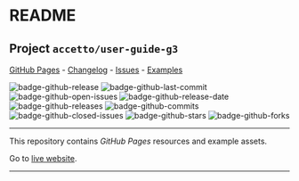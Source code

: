 # README

## Project `accetto/user-guide-g3`

[GitHub Pages][this-github-pages] - [Changelog][this-changelog] - [Issues][this-issues] - [Examples][this-examples]

![badge-github-release][badge-github-release]
![badge-github-last-commit][badge-github-last-commit]
![badge-github-open-issues][badge-github-open-issues]
![badge-github-release-date][badge-github-release-date]
![badge-github-releases][badge-github-releases]
![badge-github-commits][badge-github-commits]
![badge-github-closed-issues][badge-github-closed-issues]
![badge-github-stars][badge-github-stars]
![badge-github-forks][badge-github-forks]

***

This repository contains *GitHub Pages* resources and example assets.

Go to [live website][this-github-pages].

***

[this-github-pages]: https://accetto.github.io/user-guide-g3/

[this-changelog]: https://github.com/accetto/user-guide-g3/blob/main/CHANGELOG.md

[this-issues]: https://github.com/accetto/user-guide-g3/issues

[this-examples]: https://github.com/accetto/user-guide-g3/tree/main/examples/

[badge-github-release]: https://badgen.net/github/release/accetto/user-guide-g3?icon=github&label=release

[badge-github-release-date]: https://img.shields.io/github/release-date/accetto/user-guide-g3?logo=github

[badge-github-stars]: https://badgen.net/github/stars/accetto/user-guide-g3?icon=github&label=stars

[badge-github-forks]: https://badgen.net/github/forks/accetto/user-guide-g3?icon=github&label=forks

[badge-github-open-issues]: https://badgen.net/github/open-issues/accetto/user-guide-g3?icon=github&label=open%20issues

[badge-github-closed-issues]: https://badgen.net/github/closed-issues/accetto/user-guide-g3?icon=github&label=closed%20issues

[badge-github-releases]: https://badgen.net/github/releases/accetto/user-guide-g3?icon=github&label=releases

[badge-github-commits]: https://badgen.net/github/commits/accetto/user-guide-g3?icon=github&label=commits

[badge-github-last-commit]: https://badgen.net/github/last-commit/accetto/user-guide-g3?icon=github&label=last%20commit
